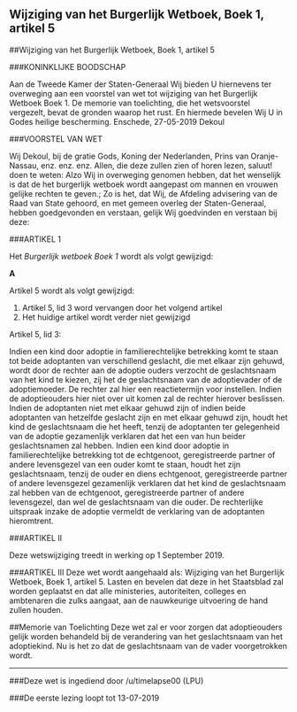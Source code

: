 ## Wijziging van het Burgerlijk Wetboek, Boek 1, artikel 5 
 
##Wijziging van het Burgerlijk Wetboek, Boek 1, artikel 5

###KONINKLIJKE BOODSCHAP

Aan de Tweede Kamer der Staten-Generaal Wij bieden U hiernevens ter overweging aan een voorstel van wet tot wijziging van het Burgerlijk Wetboek Boek 1. De memorie van toelichting, die het wetsvoorstel vergezelt, bevat de gronden waarop het rust. En hiermede bevelen Wij U in Godes heilige bescherming. Enschede, 27-05-2019 Dekoul

###VOORSTEL VAN WET

Wij Dekoul, bij de gratie Gods, Koning der Nederlanden, Prins van Oranje-Nassau, enz. enz. enz. Allen, die deze zullen zien of horen lezen, saluut! doen te weten: Alzo Wij in overweging genomen hebben, dat het wenselijk is dat de het burgerlijk wetboek wordt aangepast om mannen en vrouwen gelijke rechten te geven.; Zo is het, dat Wij, de Afdeling advisering van de Raad van State gehoord, en met gemeen overleg der Staten-Generaal, hebben goedgevonden en verstaan, gelijk Wij goedvinden en verstaan bij deze:

###ARTIKEL 1

Het *Burgerlijk wetboek Boek 1* wordt als volgt gewijzigd:

**A**

Artikel 5 wordt als volgt gewijzigd:
1. Artikel 5, lid 3 word vervangen door het volgend artikel
2. Het huidige artikel wordt verder niet gewijzigd  

Artikel 5, lid 3:

Indien een kind door adoptie in familierechtelijke betrekking komt te staan tot beide adoptanten van verschillend geslacht, die met elkaar zijn gehuwd, wordt door de rechter aan de adoptie ouders verzocht de geslachtsnaam van het kind te kiezen, zij het de geslachtsnaam van de adoptievader of de adoptiemoeder. De rechter zal hier een reactietermijn voor instellen. Indien de adoptieouders hier niet over uit komen zal de rechter hierover beslissen. Indien de adoptanten niet met elkaar gehuwd zijn of indien beide adoptanten van hetzelfde geslacht zijn en met elkaar gehuwd zijn, houdt het kind de geslachtsnaam die het heeft, tenzij de adoptanten ter gelegenheid van de adoptie gezamenlijk verklaren dat het een van hun beider geslachtsnamen zal hebben. Indien een kind door adoptie in familierechtelijke betrekking tot de echtgenoot, geregistreerde partner of andere levensgezel van een ouder komt te staan, houdt het zijn geslachtsnaam, tenzij de ouder en diens echtgenoot, geregistreerde partner of andere levensgezel gezamenlijk verklaren dat het kind de geslachtsnaam zal hebben van de echtgenoot, geregistreerde partner of andere levensgezel, dan wel de geslachtsnaam van die ouder. De rechterlijke uitspraak inzake de adoptie vermeldt de verklaring van de adoptanten hieromtrent.

###ARTIKEL II

Deze wetswijziging treedt in werking op 1 September 2019.

###ARTIKEL III
Deze wet wordt aangehaald als: Wijziging van het Burgerlijk Wetboek, Boek 1, artikel 5. Lasten en bevelen dat deze in het Staatsblad zal worden geplaatst en dat alle ministeries, autoriteiten, colleges en ambtenaren die zulks aangaat, aan de nauwkeurige uitvoering de hand zullen houden.

##Memorie van Toelichting
Deze wet zal er voor zorgen dat adoptieouders gelijk worden behandeld bij de verandering van het geslachtsnaam van het adoptiekind. Nu is het zo dat de geslachtsnaam van de vader voorgetrokken wordt.

---

###Deze wet is ingediend door /u/timelapse00 (LPU)

###De eerste lezing loopt tot 13-07-2019